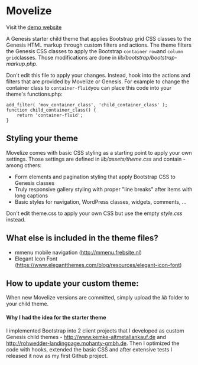 # Movelize
Visit the [demo website](http://movelize.com/)

A Genesis starter child theme that applies Bootstrap grid CSS classes to the Genesis HTML markup through custom filters and actions. The theme filters the Genesis CSS classes to apply the Bootstrap `container` `row`and `column grid`classes.
Those modifications are done in *lib/bootstrap/bootstrap-markup.php*.

Don't edit this file to apply your changes. Instead, hook into the actions and filters that are provided by Movelize or Genesis.
For example to change the container class to `container-fluid`you can place this code into your theme's functions.php:
```
add_filter( 'mov_container_class', 'child_container_class' );
function child_container_class() {
    return 'container-fluid';
}
```

## Styling your theme
Movelize comes with basic CSS styling as a starting point to apply your own settings. Those settings are defined in *lib/assets/theme.css* and contain - among others:
- Form elements and pagination styling that apply Bootstrap CSS to Genesis classes
- Truly responsive gallery styling with proper "line breaks" after items with long captions
- Basic styles for navigation, WordPress classes, widgets, comments, ...

Don't edit theme.css to apply your own CSS but use the empty *style.css* instead.

## What else is included in the theme files?
- mmenu mobile navigation (http://mmenu.frebsite.nl)
- Elegant Icon Font (https://www.elegantthemes.com/blog/resources/elegant-icon-font)

## How to update your custom theme:
When new Movelize versions are committed, simply upload the *lib* folder to your child theme.

#### Why I had the idea for the starter theme
I implemented Bootstrap into 2 client projects that I developed as custom Genesis child themes - http://www.kemke-altmetallankauf.de and http://rohwedder-landingpage.mohanty-gmbh.de. Then I optimized the code with hooks, extended the basic CSS and after extensive tests I released it now as my first Github project.

